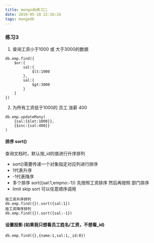 ```yaml
---
title: mongodb练习二
date: 2018-05-10 22:16:24
tags: mongodb
---
```


### 练习3

1. 查询工资小于1000 或 大于3000的数据

```
db.emp.find({
    $or:[
        sal:{
            $lt:1000
        },
        sal:{
            $gt:3000
        }
    ]
})
```

2. 为所有工资低于1000的 员工 涨薪 400

```
db.emp.updateMany(
    {sal:{$let:1000}},
    {$inc:{sal:400}}
)
```

#### 排序 sort()

查询文档时，默认按_id的值进行升序排列

- sort()需要传递一个对象指定对应列进行排序
- 1代表升序
- -1代表降序
- 多个排序  sort({sal:1,empno:-1}) 先按照工资排序 然后再按照 部门排序
- limit skip sort 可以任意顺序调用


```
按工资升序排列
db.emp.find({}).sort({sal:1})
按工资降序排列
db.emp.find({}).sort({sal:-1})
```

#### 设置投影 (如果我只想看员工姓名/工资，不想看_id)

```
db.emp.find({},{name:1,sal:1,_id:0})
```


